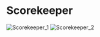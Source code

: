 # Scorekeeper

![Scorekeeper_1](https://user-images.githubusercontent.com/82192898/124859323-a9db6080-dfea-11eb-9176-5cabd1aa1cb3.jpg)
![Scorekeeper_2](https://user-images.githubusercontent.com/82192898/124859325-ab0c8d80-dfea-11eb-9c42-2d06728d3419.jpg)
